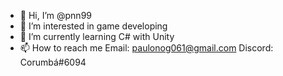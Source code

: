 - 👋 Hi, I’m @pnn99
- 👀 I’m interested in game developing
- 🌱 I’m currently learning C# with Unity
- 📫 How to reach me 
      Email: paulonog061@gmail.com
      Discord: Corumbá#6094

<!---
pnn99/pnn99 is a ✨ special ✨ repository because its `README.md` (this file) appears on your GitHub profile.
You can click the Preview link to take a look at your changes.
--->
